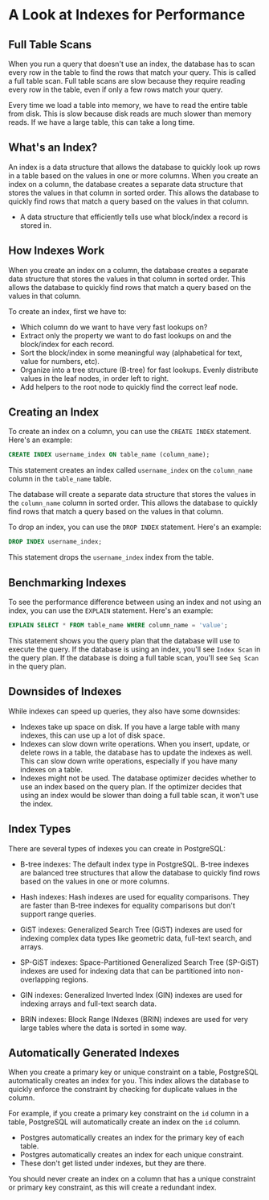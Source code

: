 # A Look at Indexes for Performance

## Full Table Scans

When you run a query that doesn't use an index, the database has to scan every row in the table to find the rows that match your query. This is called a full table scan. Full table scans are slow because they require reading every row in the table, even if only a few rows match your query.

Every time we load a table into memory, we have to read the entire table from disk. This is slow because disk reads are much slower than memory reads. If we have a large table, this can take a long time.

## What's an Index?

An index is a data structure that allows the database to quickly look up rows in a table based on the values in one or more columns. When you create an index on a column, the database creates a separate data structure that stores the values in that column in sorted order. This allows the database to quickly find rows that match a query based on the values in that column.

- A data structure that efficiently tells use what block/index a record is stored in.

## How Indexes Work

When you create an index on a column, the database creates a separate data structure that stores the values in that column in sorted order. This allows the database to quickly find rows that match a query based on the values in that column.

To create an index, first we have to:

- Which column do we want to have very fast lookups on?
- Extract only the property we want to do fast lookups on and the block/index for each record.
- Sort the block/index in some meaningful way (alphabetical for text, value for numbers, etc).
- Organize into a tree structure (B-tree) for fast lookups. Evenly distribute values in the leaf nodes, in order left to right.
- Add helpers to the root node to quickly find the correct leaf node.

## Creating an Index

To create an index on a column, you can use the `CREATE INDEX` statement. Here's an example:

```sql
CREATE INDEX username_index ON table_name (column_name);
```

This statement creates an index called `username_index` on the `column_name` column in the `table_name` table.

The database will create a separate data structure that stores the values in the `column_name` column in sorted order. This allows the database to quickly find rows that match a query based on the values in that column.

To drop an index, you can use the `DROP INDEX` statement. Here's an example:

```sql
DROP INDEX username_index;
```

This statement drops the `username_index` index from the table.

## Benchmarking Indexes

To see the performance difference between using an index and not using an index, you can use the `EXPLAIN` statement. Here's an example:

```sql
EXPLAIN SELECT * FROM table_name WHERE column_name = 'value';
```

This statement shows you the query plan that the database will use to execute the query. If the database is using an index, you'll see `Index Scan` in the query plan. If the database is doing a full table scan, you'll see `Seq Scan` in the query plan.

## Downsides of Indexes

While indexes can speed up queries, they also have some downsides:

- Indexes take up space on disk. If you have a large table with many indexes, this can use up a lot of disk space.
- Indexes can slow down write operations. When you insert, update, or delete rows in a table, the database has to update the indexes as well. This can slow down write operations, especially if you have many indexes on a table.
- Indexes might not be used. The database optimizer decides whether to use an index based on the query plan. If the optimizer decides that using an index would be slower than doing a full table scan, it won't use the index.

## Index Types

There are several types of indexes you can create in PostgreSQL:

- B-tree indexes: The default index type in PostgreSQL. B-tree indexes are balanced tree structures that allow the database to quickly find rows based on the values in one or more columns.

- Hash indexes: Hash indexes are used for equality comparisons. They are faster than B-tree indexes for equality comparisons but don't support range queries.

- GiST indexes: Generalized Search Tree (GiST) indexes are used for indexing complex data types like geometric data, full-text search, and arrays.

- SP-GiST indexes: Space-Partitioned Generalized Search Tree (SP-GiST) indexes are used for indexing data that can be partitioned into non-overlapping regions.

- GIN indexes: Generalized Inverted Index (GIN) indexes are used for indexing arrays and full-text search data.

- BRIN indexes: Block Range INdexes (BRIN) indexes are used for very large tables where the data is sorted in some way.

## Automatically Generated Indexes

When you create a primary key or unique constraint on a table, PostgreSQL automatically creates an index for you. This index allows the database to quickly enforce the constraint by checking for duplicate values in the column.

For example, if you create a primary key constraint on the `id` column in a table, PostgreSQL will automatically create an index on the `id` column.

- Postgres automatically creates an index for the primary key of each table.
- Postgres automatically creates an index for each unique constraint.
- These don't get listed under indexes, but they are there.

You should never create an index on a column that has a unique constraint or primary key constraint, as this will create a redundant index.
